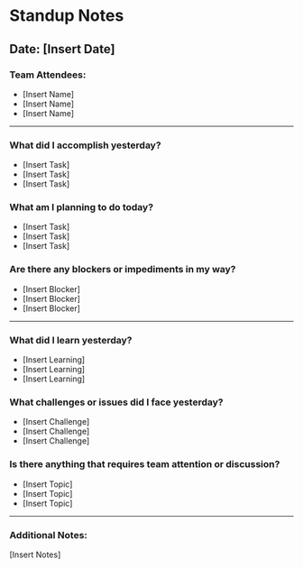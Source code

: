 # Standup Notes

## Date: [Insert Date]

### Team Attendees:

- [Insert Name]
- [Insert Name]
- [Insert Name]

---

### What did I accomplish yesterday?

- [Insert Task]
- [Insert Task]
- [Insert Task]

### What am I planning to do today?

- [Insert Task]
- [Insert Task]
- [Insert Task]

### Are there any blockers or impediments in my way?

- [Insert Blocker]
- [Insert Blocker]
- [Insert Blocker]

---

### What did I learn yesterday?

- [Insert Learning]
- [Insert Learning]
- [Insert Learning]

### What challenges or issues did I face yesterday?

- [Insert Challenge]
- [Insert Challenge]
- [Insert Challenge]

### Is there anything that requires team attention or discussion?

- [Insert Topic]
- [Insert Topic]
- [Insert Topic]

---

### Additional Notes:

[Insert Notes]